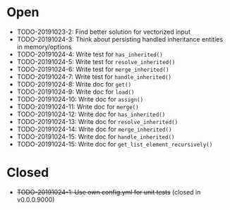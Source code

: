 # Open

- TODO-20191023-2: Find better solution for vectorized input
- TODO-20191024-3: Think about persisting handled inheritance entities in
memory/options
- TODO-20191024-4: Write test for `has_inherited()`
- TODO-20191024-5: Write test for `resolve_inherited()`
- TODO-20191024-6: Write test for `merge_inherited()`
- TODO-20191024-7: Write test for `handle_inherited()`
- TODO-20191024-8: Write doc for `get()`
- TODO-20191024-9: Write doc for `load()`
- TODO-20191024-10: Write doc for `assign()`
- TODO-20191024-11: Write doc for `merge()`
- TODO-20191024-12: Write doc for `has_inherited()`
- TODO-20191024-13: Write doc for `resolve_inherited()`
- TODO-20191024-14: Write doc for `merge_inherited()`
- TODO-20191024-15: Write doc for `handle_inherited()`
- TODO-20191024-15: Write doc for `get_list_element_recursively()`

# Closed

- ~~TODO-20191024-1: Use own config.yml for unit tests~~ (closed in v0.0.0.9000)
